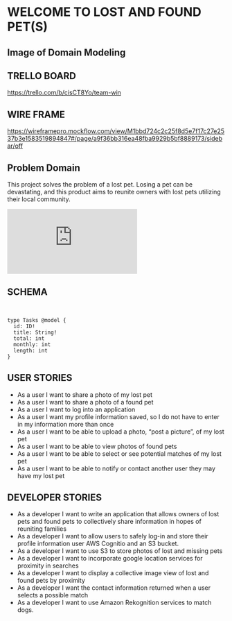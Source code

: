 # WELCOME TO LOST AND FOUND PET(S)


## Image of Domain Modeling






## TRELLO BOARD

https://trello.com/b/cisCT8Yo/team-win



## WIRE FRAME

https://wireframepro.mockflow.com/view/M1bbd724c2c25f8d5e7f17c27e2537b3e1583519894847#/page/a9f36bb316ea48fba9929b5bf8889173/sidebar/off

## Problem Domain

This project solves the problem of a lost pet. Losing a pet can be devastating, and this product aims to reunite owners with lost pets utilizing their local community.

![](https://github.com/silasoyewale10/DebtEliminator/blob/developmentBranch/problemdomain.pdf)


## SCHEMA

```


type Tasks @model {
  id: ID!
  title: String!
  total: int
  monthly: int
  length: int
}

```


## USER STORIES

- As a user I want to share a photo of my lost pet
- As a user I want to share a photo of a found pet
- As a  user I want to log into an application
- As a user I want my profile information saved, so I do not have to enter in my information more than once
- As a user I want to be able to upload a photo, “post a picture”, of my lost pet
- As a user I want to be able to view photos of found pets
- As a user I want to be able to select or see potential matches of my lost pet
- As a user I want to be able to notify or contact another user they may have my lost pet


## DEVELOPER STORIES

- As a developer I want to write an application that allows owners of lost pets and found pets to collectively share information in hopes of reuniting families
- As a developer I want to allow users to safely log-in and store their profile information user AWS Cognitio and an S3 bucket. 
- As a developer I want to use S3 to store photos of lost and missing pets 
- As a developer I want to incorporate google location services for proximity in searches
- As a developer I want to display a collective image view of lost and found pets by proximity 
- As a developer I want the contact information returned when a user selects a possible match
- As a developer I want to use Amazon Rekognition services to match dogs. 




